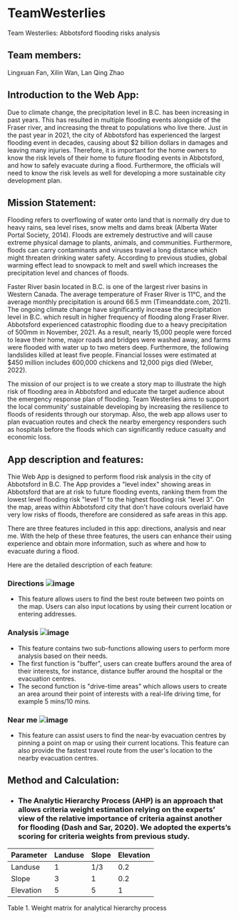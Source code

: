 # TeamWesterlies
Team Westerlies: Abbotsford flooding risks analysis
## Team members: 
Lingxuan Fan, Xilin Wan, Lan Qing Zhao 
## Introduction to the Web App:
Due to climate change, the precipitation level in B.C. has been increasing in past years. This has resulted in multiple flooding events alongside of the Fraser river, and increasing the threat to populations who live there. Just in the past year in 2021, the city of Abbotsford has experienced the largest flooding event in decades, causing about $2 billion dollars in damages and leaving many injuries. Therefore, it is important for the home owners to know the risk levels of their home to future flooding events in Abbotsford, and how to safely evacuate during a flood. Furthermore, the officials will need to know the risk levels as well for developing a more sustainable city development plan. 
## Mission Statement: 
Flooding refers to overflowing of water onto land that is normally dry due to heavy rains, sea level rises, snow melts and dams break (Alberta Water Portal Society, 2014). Floods are extremely destructive and will cause extreme physical damage to plants, animals, and communities. Furthermore,  floods can carry contaminants and viruses travel a long distance which might threaten drinking water safety. According to previous studies,  global warming effect lead to snowpack to melt and swell which increases the precipitation level and chances of floods.

Faster River basin located in B.C. is one of the largest river basins in Western Canada. The average temperature of Fraser River is 11°C, and the average monthly precipitation is around 66.5 mm (Timeanddate.com, 2021). The ongoing climate change have significantly increase the precipitation level in B.C. which result in higher frequency of flooding along Fraser River. 
Abbotsford experienced catastrophic flooding due to a heavy precipitation of 500mm in November, 2021. As a result, nearly 15,000 people were forced to leave their home, major roads and bridges were washed away, and farms were flooded with water up to two meters deep. Furthermore, the following landslides killed at least five people. Financial losses were estimated at $450 million includes 600,000 chickens and 12,000 pigs died (Weber, 2022).

The mission of our project is to we create a story map to illustrate the high risk of flooding area in Abbotsford and educate the target audience about the emergency response plan of flooding. Team Westerlies aims to support the local community’ sustainable developing by increasing the resilience to floods of residents through our storymap. Also, the web app allows user to plan evacuation routes and check the nearby emergency responders such as hospitals before the floods which can significantly reduce casualty and economic loss.
## App description and features:
Thie Web App is designed to perform flood risk analysis in the city of Abbotsford in B.C. The App provides a "level index" showing areas in Abbotsford that are at risk to future flooding events, ranking them from the lowest level flooding risk "level 1" to the highest flooding risk "level 3". On the map, areas within Abbotsford city that don't have colours overlaid have very low risks of floods, therefore are considered as safe areas in this app.

There are three features included in this app: directions, analysis and near me. With the help of these three features, the users can enhance their using experience and obtain more information, such as where and how to evacuate during a flood. 

Here are the detailed description of each feature: 

### Directions ![image](https://user-images.githubusercontent.com/100981881/160197963-fb884f90-b315-4589-a943-860af739f271.png)
- This feature allows users to find the best route between two points on the map. Users can also input locations by using their current location or entering addresses. 

### Analysis ![image](https://user-images.githubusercontent.com/100981881/160198557-ce6e67f2-d096-477d-b971-a7f272c9633e.png)
- This feature contains two sub-functions allowing users to perform more analysis based on their needs. 
- The first function is "buffer", users can create buffers around the area of their interests, for instance, distance buffer around the hospital or the evacuation centres. 
- The second function is "drive-time areas" which allows users to create an area around their point of interests with a real-life driving time, for example 5 mins/10 mins.

### Near me ![image](https://user-images.githubusercontent.com/100981881/160198808-f1834e74-aae3-410b-b70f-cc49019207db.png)
- This feature can assist users to find the near-by evacuation centres by pinning a point on map or using their current locations. This feature can also provide the fastest travel route from the user's location to the nearby evacuation centres. 

## Method and Calculation:
- ### The Analytic Hierarchy Process (AHP) is an approach that allows criteria weight estimation relying on the experts’ view of the relative importance of criteria against another for flooding (Dash and Sar, 2020). We adopted the experts’s scoring for criteria weights from previous study.
|    Parameter   |      Landuse      |  Slope |  Elevation
|----------|-------------|------|------|
| Landuse |      1     |  1/3 |  0.2
| Slope |      3     |  1 |  0.2
| Elevation |      5     |  5 |  1
Table 1. Weight matrix for analytical hierarchy process







